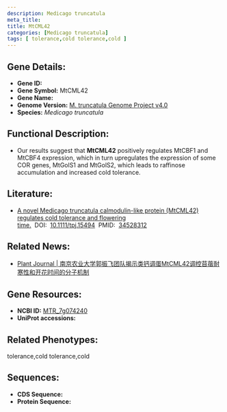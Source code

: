 ```yaml
---
description: Medicago truncatula
meta_title:
title: MtCML42
categories: [Medicago truncatula]
tags: [ tolerance,cold tolerance,cold ]
---
```


## Gene Details:
- **Gene ID:**	[]()
- **Gene Symbol:** MtCML42
- **Gene Name:** 
- **Genome Version:** [M. truncatula Genome Project v4.0]()
- **Species:** *Medicago truncatula*

## Functional Description:
   - Our results suggest that **MtCML42** positively regulates MtCBF1 and MtCBF4 expression, which in turn upregulates the expression of some COR genes, MtGolS1 and MtGolS2, which leads to raffinose accumulation and increased cold tolerance.

## Literature:
   - [A novel Medicago truncatula calmodulin-like protein (MtCML42) regulates cold tolerance and flowering time.]( https://onlinelibrary.wiley.com/doi/10.1111/tpj.15494)&nbsp;&nbsp;DOI:&nbsp;&nbsp;[10.1111/tpj.15494](https://onlinelibrary.wiley.com/doi/10.1111/tpj.15494)&nbsp;&nbsp;PMID:&nbsp;&nbsp;[34528312](https://pubmed.ncbi.nlm.nih.gov/34528312/)

## Related News:
   - [Plant Journal | 南京农业大学郭振飞团队揭示类钙调蛋MtCML42调控苜蓿耐寒性和开花时间的分子机制](https://mp.weixin.qq.com/s?__biz=Mzg3MDEwNDEyMg==&mid=2247517357&idx=6&sn=3a0625312a33c6301bc5240b66ac42ca&chksm=ce9029f8f9e7a0ee05c17d3dd97855d88a076f371154ad962b8eeb9be2c6ae51a0ec166d313e&scene=27#wechat_redirect)

## Gene Resources:
- **NCBI ID:** [MTR_7g074240](https://www.ncbi.nlm.nih.gov/gene/?term=MTR_7g074240)
- **UniProt accessions:** [](https://www.uniprot.org/uniprotkb//entry)

## Related Phenotypes:
tolerance,cold tolerance,cold

## Sequences:
- **CDS Sequence:**
- **Protein Sequence:**

